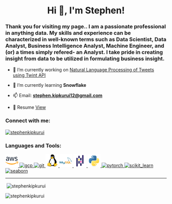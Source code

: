 <!-- # Hello, I am Stephen.

<hr>

### Thank you for visiting my page.. I am a passionate professional in anything data. My skills and experience can be characterized in well-known terms such as Data Scientist, Data Analyst, Business Intelligence Analyst, Machine Engineer, and (or) a times simply refered as an Analyst. I take pride in creating insight from structured, semi-structured and non-structured data to be utilized in formulating business decisions.   -->



<h1 align="center">Hi 👋, I'm Stephen!</h1>
<h3 align="left">Thank you for visiting my page.. I am a passionate professional in anything data. My skills and experience can be characterized in well-known terms such as Data Scientist, Data Analyst, Business Intelligence Analyst, Machine Engineer, and (or) a times simply refered- an Analyst. I take pride in creating insight from data to be utilized in formulating business insight.</h3>

- 🔭 I’m currently working on [Natural Language Processing of Tweets using Twint API](https://github.com/stephenkipkurui/Kenya-Elections-Tweets-Sentiments)

- 🌱 I’m currently learning **Snowflake**

- 📫 Email: **stephen.kipkurui12@gmail.com**

- 📄 Resume [View](https://www.canva.com/design/DAFHLCvZvPs/oI0GwKJtLKl_UyiHX0Zl9A/view?utm_content=DAFHLCvZvPs&utm_campaign=designshare&utm_medium=link&utm_source=publishsharelink)

<h3 align="left">Connect with me:</h3>
<p align="left">
<a href="https://linkedin.com/in/stephenkipkurui" target="blank"><img align="center" src="https://raw.githubusercontent.com/rahuldkjain/github-profile-readme-generator/master/src/images/icons/Social/linked-in-alt.svg" alt="stephenkipkurui" height="30" width="40" /></a>
</p>

<h3 align="left">Languages and Tools:</h3>
<p align="left"> <a href="https://aws.amazon.com" target="_blank" rel="noreferrer"> <img src="https://raw.githubusercontent.com/devicons/devicon/master/icons/amazonwebservices/amazonwebservices-original-wordmark.svg" alt="aws" width="40" height="40"/> </a> <a href="https://cloud.google.com" target="_blank" rel="noreferrer"> <img src="https://www.vectorlogo.zone/logos/google_cloud/google_cloud-icon.svg" alt="gcp" width="40" height="40"/> </a> <a href="https://git-scm.com/" target="_blank" rel="noreferrer"> <img src="https://www.vectorlogo.zone/logos/git-scm/git-scm-icon.svg" alt="git" width="40" height="40"/> </a> <a href="https://www.linux.org/" target="_blank" rel="noreferrer"> <img src="https://raw.githubusercontent.com/devicons/devicon/master/icons/linux/linux-original.svg" alt="linux" width="40" height="40"/> </a> <a href="https://www.mysql.com/" target="_blank" rel="noreferrer"> <img src="https://raw.githubusercontent.com/devicons/devicon/master/icons/mysql/mysql-original-wordmark.svg" alt="mysql" width="40" height="40"/> </a> <a href="https://pandas.pydata.org/" target="_blank" rel="noreferrer"> <img src="https://raw.githubusercontent.com/devicons/devicon/2ae2a900d2f041da66e950e4d48052658d850630/icons/pandas/pandas-original.svg" alt="pandas" width="40" height="40"/> </a> <a href="https://www.python.org" target="_blank" rel="noreferrer"> <img src="https://raw.githubusercontent.com/devicons/devicon/master/icons/python/python-original.svg" alt="python" width="40" height="40"/> </a> <a href="https://pytorch.org/" target="_blank" rel="noreferrer"> <img src="https://www.vectorlogo.zone/logos/pytorch/pytorch-icon.svg" alt="pytorch" width="40" height="40"/> </a> <a href="https://scikit-learn.org/" target="_blank" rel="noreferrer"> <img src="https://upload.wikimedia.org/wikipedia/commons/0/05/Scikit_learn_logo_small.svg" alt="scikit_learn" width="40" height="40"/> </a> <a href="https://seaborn.pydata.org/" target="_blank" rel="noreferrer"> <img src="https://seaborn.pydata.org/_images/logo-mark-lightbg.svg" alt="seaborn" width="40" height="40"/> </a> </p>

<hr>

<p>&nbsp;<img align="center" src="https://github-readme-stats.vercel.app/api?username=stephenkipkurui&theme=github_dark&show_icons=true&count_private=true" alt="stephenkipkurui" /></p>

<p><img align="left" src="https://github-readme-stats.vercel.app/api/top-langs?username=stephenkipkurui&show_icons=true&locale=en&layout=compact&theme=github_dark" alt="stephenkipkurui" /></p>

<!-- 
![Github stats](https://github-readme-stats.vercel.app/api?username=stephenkipkurui&theme=github_dark&show_icons=true&count_private=true) -->

<!-- 
![Top Languages Card](https://github-readme-stats.vercel.app/api/top-langs/?username=stephenkipkurui&layout=compact&theme=github_dark) -->



